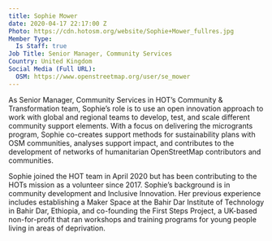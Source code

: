 ```yaml
---
title: Sophie Mower
date: 2020-04-17 22:17:00 Z
Photo: https://cdn.hotosm.org/website/Sophie+Mower_fullres.jpg
Member Type:
  Is Staff: true
Job Title: Senior Manager, Community Services
Country: United Kingdom
Social Media (Full URL):
  OSM: https://www.openstreetmap.org/user/se_mower
---
```


As Senior Manager, Community Services in HOT’s Community & Transformation team, Sophie’s role is to use an open innovation approach to work with global and regional teams to develop, test, and scale different community support elements. With a focus on delivering the microgrants program, Sophie co-creates support methods for sustainability plans with OSM communities, analyses support impact, and contributes to the development of networks of humanitarian OpenStreetMap contributors and communities.

Sophie joined the HOT team in April 2020 but has been contributing to the HOTs mission as a volunteer since 2017. Sophie’s background is in community development and Inclusive Innovation. Her previous experience includes establishing a Maker Space at the Bahir Dar Institute of Technology in Bahir Dar, Ethiopia, and co-founding the First Steps Project, a UK-based non-for-profit that ran workshops and training programs for young people living in areas of deprivation.
